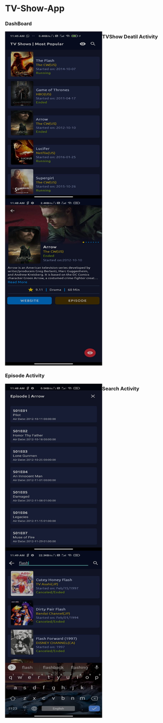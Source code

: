 # TV-Show-App
### DashBoard
<img src="https://github.com/KishorKokate/TV-Show-App/blob/master/app/src/main/res/drawable/img1.jpg?raw=true" alt="Screenshot1"  width="320" height="550" align="left">

### TVShow Deatil Activity
<img src="https://github.com/KishorKokate/TV-Show-App/blob/master/app/src/main/res/drawable/image2.jpg?raw=true" alt="Screenshot2"  width="320" height="550" align="center">

### Episode Activity
<img src="https://github.com/KishorKokate/TV-Show-App/blob/master/app/src/main/res/drawable/image3.jpg?raw=true" alt="Screenshot3"  width="320" height="550" align="left">

### Search Activity
<img src="https://github.com/KishorKokate/TV-Show-App/blob/master/app/src/main/res/drawable/image4.jpg?raw=true" alt="Screenshot3"  width="320" height="550" align="center">

